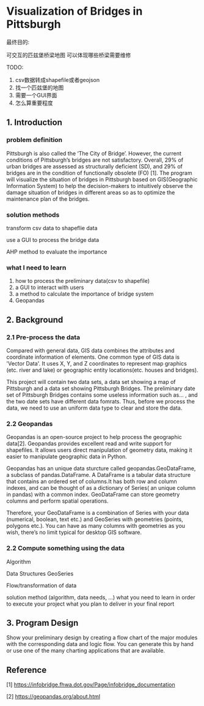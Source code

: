 
# Visualization of Bridges in Pittsburgh
最终目的:

可交互的匹兹堡桥梁地图 可以体现哪些桥梁需要维修

TODO:
1. csv数据转成shapefile或者geojson
2. 找一个匹兹堡的地图
3. 需要一个GUI界面
4. 怎么算重要程度

## 1. Introduction

### problem definition 
Pittsburgh is also called the ‘The City of Bridge’. However, the current conditions of Pittsburgh’s bridges are not satisfactory. Overall, 29% of urban bridges are assessed as structurally deficient (SD), and 29% of bridges are in the condition of functionally obsolete (FO) [1]. The program will visualize the situation of bridges in Pittsburgh based on GIS(Geographic Information System) to help the decision-makers to intuitively observe the damage situation of bridges in different areas so as to optimize the maintenance plan of the bridges.

### solution methods
transform csv data to shapeflie data

use a GUI to process the bridge data

AHP method to evaluate the importance


### what I need to learn

1. how to process the preliminary data(csv to shapefile)
2. a GUI to interact with users
3. a method to calculate the importance of bridge system
4. Geopandas

## 2. Background

### 2.1 Pre-process the data
Compared with general data, GIS data combines the attributes and coordinate information of elements. One common type of GIS data is 'Vector Data'. It uses X, Y, and Z coordinates to represent map graphics (etc. river and lake) or geographic entity locations(etc. houses and bridges).

This project will contain two data sets, a data set showing a map of Pittsburgh and a data set showing Pittsburgh Bridges. The preliminary date set of Pittsburgh Bridges contains some useless information such as... , and the two date sets have different data fomrats. Thus, before we process the data, we need to use an uniform data type to clear and store the data.

### 2.2 Geopandas
Geopandas is an open-source project to help process the geographic data[2]. Geopandas provides excellent read and write support for shapefiles. It allows users direct manipulation of geometry data, making it easier to manipulate geographic data in Python.

Geopandas has an unique data sturcture called geopandas.GeoDataFrame, a subclass of pandas.DataFrame. A DataFrame is a tabular data structure that contains an ordered set of columns.It has both row and column indexes, and can be thought of as a dictionary of Series( an unique column in pandas) with a common index. GeoDataFrame can store geometry columns and perform spatial operations.

Therefore, your GeoDataFrame is a combination of Series with your data (numerical, boolean, text etc.) and GeoSeries with geometries (points, polygons etc.). You can have as many columns with geometries as you wish, there’s no limit typical for desktop GIS software.

### 2.2 Compute something using the data
Algorithm


Data Structures
GeoSeries

Flow/transformation of data


solution method (algorithm, data needs, ...)
what you need to learn in order to execute your project
what you plan to deliver in your final report 

## 3. Program Design
Show your preliminary design by creating a flow chart of the major modules with the corresponding data and logic flow.  You can generate this by hand or use one of the many charting applications that are available.


## Reference
[1] https://infobridge.fhwa.dot.gov/Page/infobridge_documentation

[2] https://geopandas.org/about.html
